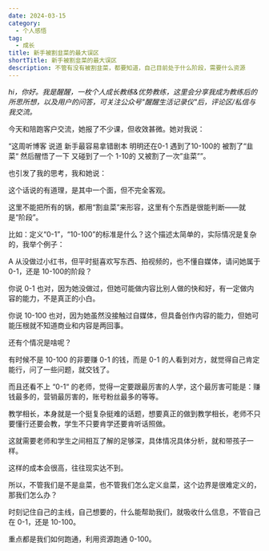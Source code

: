 ```yaml
---
date: 2024-03-15
category:
  - 个人感悟
tag:
  - 成长
title: 新手被割韭菜的最大误区
shortTitle: 新手被割韭菜的最大误区
description: 不管有没有被割韭菜，都要知道，自己目前处于什么阶段，需要什么资源
---
```


*hi，你好。我是醒醒，一枚个人成长教练&优势教练，这里会分享我成为教练后的所思所想，以及用户的问答，可关注公众号"醒醒生活记录仪"后，评论区/私信与我交流。*

今天和陪跑客户交流，她报了不少课，但收效甚微。她对我说：

“这周听博客 说道 新手最容易拿错剧本 明明还在0-1 遇到了10-100的 被割了“韭菜“ 然后醒悟了一下 又碰到了一个 1-10的 又被割了一次”韭菜””。

也引发了我的思考，我和她说：

这个话说的有道理，是其中一个面，但不完全客观。

这里不能把所有的锅，都用“割韭菜”来形容，这里有个东西是很能判断——就是“阶段”。

比如：定义“0-1”，“10-100”的标准是什么？这个描述太简单的，实际情况是复杂的，我举个例子：

A 从没做过小红书，但平时挺喜欢写东西、拍视频的，也不懂自媒体，请问她属于 0-1，还是 10-100的阶段？

你说 0-1 也对，因为她没做过，但她可能做内容比别人做的快和好，有一定做内容的能力，不是真正的小白。

你说 10-100 也对，因为她虽然没接触过自媒体，但具备创作内容的能力，但她可能压根就不知道商业和内容是两回事。

还有个情况是啥呢？

有时候不是 10-100 的非要赚 0-1 的钱，而是 0-1 的人看到对方，就觉得自己肯定能行，问了一些问题，就交钱了。

而且还看不上 “0-1“ 的老师，觉得一定要跟最厉害的人学，这个最厉害可能是：赚钱最多的，营销最厉害的，账号粉丝最多的等等。

教学相长，本身就是一个挺复杂挺难的话题，想要真正的做到教学相长，老师不只要懂行还要会教，学生不只要肯学还要肯听话照做。

这就需要老师和学生之间相互了解的足够深，具体情况具体分析，就和带孩子一样。

这样的成本会很高，往往现实达不到。

所以，不管我们是不是韭菜，也不管我们怎么定义韭菜，这个边界是很难定义的，那我们怎么办？

时刻记住自己的主线，自己想要的，什么能帮助我们，就吸收什么信息，不管自己在 0-1，还是 10-100。

重点都是我们如何跑通，利用资源跑通 0-100。